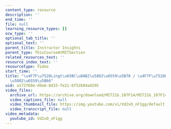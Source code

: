 ```yaml
---
content_type: resource
description: ''
end_time: ''
file: null
learning_resource_types: []
ocw_type: ''
optional_tab_title: ''
optional_text: ''
parent_title: Instructor Insights
parent_type: ThisCourseAtMITSection
related_resources_text: ''
resource_index_text: ''
resourcetype: Video
start_time: ''
title: "\u4F7F\u7528Lingt\u65BC\u8AB2\u5802\u6559\u5B78 / \u4F7F\u7528Lingt\u4E8E\u8BFE\
  \u5802\u6559\u5B66"
uid: a172f60e-d9a6-8d33-fe21-6f52b84a4295
video_files:
  archive_url: https://archive.org/download/MIT21G.107F14/MIT21G_107F14_Lingt-zh-hans-cmn_300k.mp4
  video_captions_file: null
  video_thumbnail_file: https://img.youtube.com/vi/Vd2xO_nF1gg/default.jpg
  video_transcript_file: null
video_metadata:
  youtube_id: Vd2xO_nF1gg
---
```

